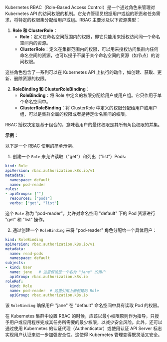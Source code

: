 Kubernetes RBAC（Role-Based Access Control）是一个通过角色来管理对 Kubernetes API 的访问权限的机制。它允许管理员根据用户或组的职责和任务需求，将特定的权限集分配给用户或组。RBAC 主要涉及以下资源类型：

1. **Role 和 ClusterRole**：
   - **Role**：定义在命名空间范围内的权限，即它只能用来授权访问同一个命名空间内的资源。
   - **ClusterRole**：定义在集群范围内的权限，可以用来授权访问集群内任何命名空间的资源，也可以授予不属于某个命名空间的资源（如节点）的访问权限。

这些角色包含了一系列可以在 Kubernetes API 上执行的动作，如创建、获取、更新、删除资源的权限。

2. **RoleBinding 和 ClusterRoleBinding**：
   - **RoleBinding**：将 Role 中定义的权限分配给用户或用户组。它只作用于单个命名空间中。
   - **ClusterRoleBinding**：将 ClusterRole 中定义的权限分配给用户或用户组，可以是集群全局的权限或者是特定命名空间的权限。

RBAC 授权决定是基于组合的，意味着用户的最终权限是其所有角色权限的并集。

**示例：**

以下是一个 RBAC 使用的简单示例。

1. 创建一个 `Role` 来允许读取（"get"）和列出（"list"）Pods:

```yaml
kind: Role
apiVersion: rbac.authorization.k8s.io/v1
metadata:
  namespace: default
  name: pod-reader
rules:
- apiGroups: [""]
  resources: ["pods"]
  verbs: ["get", "list"]
```

这个 `Role` 称为 "pod-reader"，允许对命名空间 "default" 下的 Pod 资源进行 "get" 和 "list" 操作。

2. 通过创建一个 `RoleBinding` 来将 "pod-reader" 角色分配给一个具体用户：

```yaml
kind: RoleBinding
apiVersion: rbac.authorization.k8s.io/v1
metadata:
  name: read-pods
  namespace: default
subjects:
- kind: User
  name: jane   # 这里假设是一个名为 "jane" 的用户
  apiGroup: rbac.authorization.k8s.io
roleRef:
  kind: Role
  name: pod-reader  # 这里引用上面创建的 Role
  apiGroup: rbac.authorization.k8s.io
```

该 `RoleBinding` 确保用户 "jane" 在 "default" 命名空间中具有读取 Pod 的权限。

在 Kubernetes 集群中设置 RBAC 的时候，应该以最小权限原则作为指导，只授予用户或应用程序完成其任务所需要的最少权限，以减少安全风险。此外，还可以通过使用 Kubernetes 的认证代理（Authenticator）或使用认证 API Server 标志实现用户认证来进一步加强安全性。这使得 Kubernetes 管理变得既灵活又安全。
